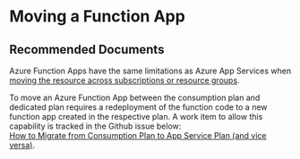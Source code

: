 <properties
	pageTitle="Moving a Function App"
	description="Moving a Function App"
	service="microsoft.web"
	resource="functions"
	authors="cts-shrahman,cts-shrahman"
    ms.author="shrahman,jebrook"
	displayOrder=""
	selfHelpType="generic"
	supportTopicIds="32598329"
	resourceTags=""
	productPesIds="16072"
	cloudEnvironments="public, Fairfax, usnat, ussec"
	articleId="60f1c555-13b4-4099-a4e4-188e66b17f59"
	ownershipId="Compute_AppService"
/>

# Moving a Function App

## **Recommended Documents**

Azure Function Apps have the same limitations as Azure App Services when [moving the resource across subscriptions or resource groups](https://docs.microsoft.com/azure/azure-resource-manager/resource-group-move-resources).<br>

To move an Azure Function App between the consumption plan and dedicated plan requires a redeployment of the function code to a new function app created in the respective plan. A work item to allow this capability is tracked in the Github issue below:<br>
[How to Migrate from Consumption Plan to App Service Plan (and vice versa)](https://github.com/Azure/Azure-Functions/issues/155).
